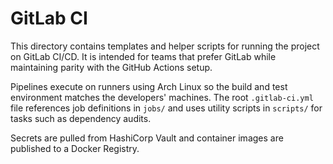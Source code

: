 # GitLab CI

This directory contains templates and helper scripts for running the project on GitLab CI/CD. It is intended for teams that prefer GitLab while maintaining parity with the GitHub Actions setup.

Pipelines execute on runners using Arch Linux so the build and test environment matches the developers' machines. The root `.gitlab-ci.yml` file references job definitions in `jobs/` and uses utility scripts in `scripts/` for tasks such as dependency audits.

Secrets are pulled from HashiCorp Vault and container images are published to a Docker Registry.

